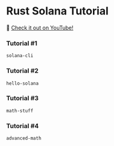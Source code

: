 # Rust Solana Tutorial

:movie_camera: [Check it out on YouTube!](https://www.youtube.com/playlist?list=PLUBKxx7QjtVk9cVT9VaTtoDKivyWuLZZf)

### Tutorial #1
```shell
solana-cli
```

### Tutorial #2
```shell
hello-solana
```

### Tutorial #3
```shell
math-stuff
```

### Tutorial #4
```shell
advanced-math
```
